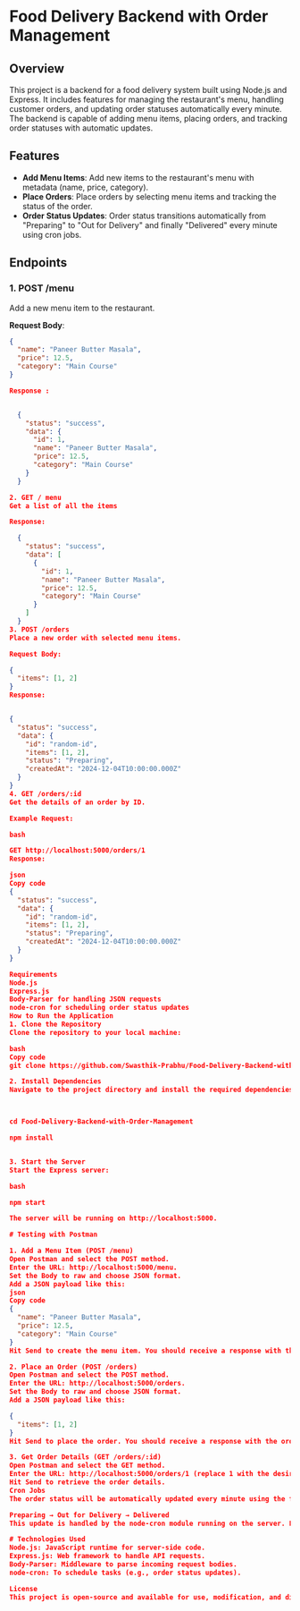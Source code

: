 # Food Delivery Backend with Order Management

## Overview
This project is a backend for a food delivery system built using Node.js and Express. It includes features for managing the restaurant's menu, handling customer orders, and updating order statuses automatically every minute. The backend is capable of adding menu items, placing orders, and tracking order statuses with automatic updates.

## Features
- **Add Menu Items**: Add new items to the restaurant's menu with metadata (name, price, category).
- **Place Orders**: Place orders by selecting menu items and tracking the status of the order.
- **Order Status Updates**: Order status transitions automatically from "Preparing" to "Out for Delivery" and finally "Delivered" every minute using cron jobs.
  
## Endpoints

### 1. **POST /menu**
Add a new menu item to the restaurant.

**Request Body**:
```json
{
  "name": "Paneer Butter Masala",
  "price": 12.5,
  "category": "Main Course"
}

Response :


  {
    "status": "success",
    "data": {
      "id": 1,
      "name": "Paneer Butter Masala",
      "price": 12.5,
      "category": "Main Course"
    }
  }

2. GET / menu
Get a list of all the items

Response:

  {
    "status": "success",
    "data": [
      {
        "id": 1,
        "name": "Paneer Butter Masala",
        "price": 12.5,
        "category": "Main Course"
      }
    ]
  }
3. POST /orders
Place a new order with selected menu items.

Request Body:

{
  "items": [1, 2]
}
Response:


{
  "status": "success",
  "data": {
    "id": "random-id",
    "items": [1, 2],
    "status": "Preparing",
    "createdAt": "2024-12-04T10:00:00.000Z"
  }
}
4. GET /orders/:id
Get the details of an order by ID.

Example Request:

bash

GET http://localhost:5000/orders/1
Response:

json
Copy code
{
  "status": "success",
  "data": {
    "id": "random-id",
    "items": [1, 2],
    "status": "Preparing",
    "createdAt": "2024-12-04T10:00:00.000Z"
  }
}

Requirements
Node.js
Express.js
Body-Parser for handling JSON requests
node-cron for scheduling order status updates
How to Run the Application
1. Clone the Repository
Clone the repository to your local machine:

bash
Copy code
git clone https://github.com/Swasthik-Prabhu/Food-Delivery-Backend-with-Order-Management.git

2. Install Dependencies
Navigate to the project directory and install the required dependencies:



cd Food-Delivery-Backend-with-Order-Management

npm install


3. Start the Server
Start the Express server:

bash

npm start

The server will be running on http://localhost:5000.

# Testing with Postman

1. Add a Menu Item (POST /menu)
Open Postman and select the POST method.
Enter the URL: http://localhost:5000/menu.
Set the Body to raw and choose JSON format.
Add a JSON payload like this:
json
Copy code
{
  "name": "Paneer Butter Masala",
  "price": 12.5,
  "category": "Main Course"
}
Hit Send to create the menu item. You should receive a response with the item details.

2. Place an Order (POST /orders)
Open Postman and select the POST method.
Enter the URL: http://localhost:5000/orders.
Set the Body to raw and choose JSON format.
Add a JSON payload like this:

{
  "items": [1, 2]
}
Hit Send to place the order. You should receive a response with the order details.

3. Get Order Details (GET /orders/:id)
Open Postman and select the GET method.
Enter the URL: http://localhost:5000/orders/1 (replace 1 with the desired order ID).
Hit Send to retrieve the order details.
Cron Jobs
The order status will be automatically updated every minute using the following cron schedule:

Preparing → Out for Delivery → Delivered
This update is handled by the node-cron module running on the server. Each order status will transition every minute based on its current status.

# Technologies Used
Node.js: JavaScript runtime for server-side code.
Express.js: Web framework to handle API requests.
Body-Parser: Middleware to parse incoming request bodies.
node-cron: To schedule tasks (e.g., order status updates).

License
This project is open-source and available for use, modification, and distribution by anyone. It is not explicitly licensed, but feel free to use it under the terms of the MIT License or any other open-source license of your choice.


